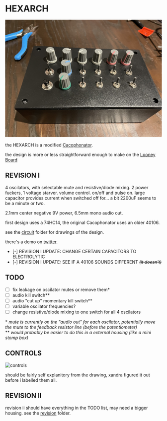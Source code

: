 # HEXARCH

![hexarch](hexarch.jpg)

the HEXARCH is a modified [Cacophonator](https://theremin.us/Circuit_Library/cacophonator.html).

the design is more or less straightforward enough to make on the [Looney Board](https://fluxmonkey.com/pcbDocs/looney1.htm)

## REVISION I

4 oscilators, with selectable mute and resistive/diode mixing. 2 power fuckers, 1 voltage starver. volume control. on/off and pulse on. large capacitor provides current when switched off for... a bit 2200uF seems to be a minute or two.

2.1mm center negative 9V power, 6.5mm mono audio out.

first design uses a 74HC14, the original Cacophonator uses an older 40106.

see the [circuit](circuit) folder for drawings of the design.

there's a demo on [twitter](https://twitter.com/pathofunction/status/1434861551324852231).

- [-] REVISION I UPDATE: CHANGE CERTAIN CAPACITORS TO ELECTROLYTIC
- [-] REVISION I UPDATE: SEE IF A 40106 SOUNDS DIFFERENT ~~*(it doesn't)*~~

## TODO

- [ ] fix leakage on oscilator mutes or remove them\*
- [ ] audio kill switch\*\*
- [ ] audio "cut up" momentary kill switch\*\*
- [ ] variable oscilator frequencies?
- [ ] change resistive/diode mixing to one switch for all 4 oscilators

\* _mute is currently on the "audio out" for each oscilator, potentially move the mute to the feedback resistor line (before the potentiometer)_  
\*\* _would probably be easier to do this in a external housing (like a mini stomp box)_  

## CONTROLS

![controls](controls.jpg)

should be fairly self explanitory from the drawing, xandra figured it out before i labelled them all.

## REVISION II

revision ii should have everything in the TODO list, may need a bigger housing. see the [revision](revision) folder.
